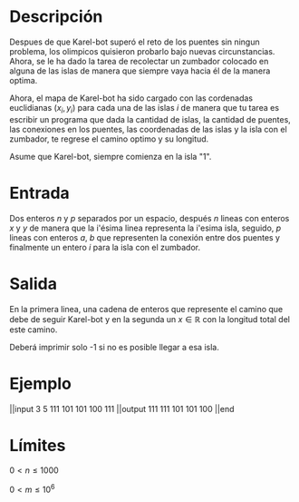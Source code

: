 # Descripción

Despues de que Karel-bot superó el reto de los puentes sin ningun problema, los olimpicos quisieron probarlo bajo nuevas circunstancias.
Ahora, se le ha dado la tarea de recolectar un zumbador colocado en alguna de las islas de manera que siempre vaya hacia él de la manera optima.

Ahora, el mapa de Karel-bot ha sido cargado con las cordenadas euclidianas $(x_i,y_i)$ para cada una de las islas $i$ de manera que tu tarea es escribir un programa que dada la cantidad de islas, la cantidad de puentes, las conexiones en los puentes, las coordenadas de las islas y la isla con el zumbador, te regrese el camino optimo y su longitud.

Asume que Karel-bot, siempre comienza en la isla "1".

# Entrada

Dos enteros $n$ y $p$ separados por un espacio, después $n$ lineas con enteros $x$ y $y$ de manera que la i'ésima linea representa la i'esima isla, seguido, $p$ lineas con enteros $a$, $b$ que representen la conexión entre dos puentes y finalmente un entero $i$ para la isla con el zumbador.

# Salida

En la primera linea, una cadena de enteros que represente el camino que debe de seguir Karel-bot y en la segunda un $x\in \mathbb{R}$ con la longitud total del este camino.

Deberá imprimir solo -1 si no es posible llegar a esa isla.

# Ejemplo

||input
3 5
111
101
101
100
111
||output
111
111
101
101
100
||end

# Límites

$0< n \leq 1000$

$0< m \leq 10^6$
